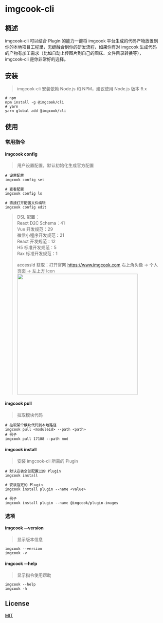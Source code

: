 # imgcook-cli

## 概述

imgcook-cli 可以结合 Plugin 的能力一键将 imgcook 平台生成的代码产物放置到你的本地项目工程里，无缝融合到你的研发流程，如果你有对 imgcook 生成代码的产物有加工需求（比如自动上传图片到自己的图床、文件目录转换等），imgcook-cli 是你非常好的选择。

## 安装
> imgcook-cli 安装依赖 Node.js 和 NPM，建议使用 Node.js 版本 9.x


```shell
# npm
npm install -g @imgcook/cli
# yarn
yarn global add @imgcook/cli
```

## 使用

### 常用指令

#### imgcook config
> 用户设置配置，默认初始化生成官方配置


```shell
# 设置配置
imgcook config set

# 查看配置
imgcook config ls

# 直接打开配置文件编辑
imgcook config edit
```

> DSL 配置：<br/>
> React D2C Schema：41<br/>
> Vue 开发规范：29<br/>
> 微信小程序开发规范：21<br/>
> React 开发规范：12<br/>
> H5 标准开发规范：5<br/>
> Rax 标准开发规范：1<br/>
> <br/>
> accessId 获取：打开官网 https://www.imgcook.com 右上角头像 -> 个人页面 -> 左上方 Icon
> <br/><image width="396" src="https://gw.alicdn.com/tfs/TB1rFW3qeL2gK0jSZFmXXc7iXXa-1156-480.png">


#### imgcook pull
> 拉取模块代码


```shell
# 拉取某个模块代码到本地路径
imgcook pull <moduleId> --path <path>
# 例子
imgcook pull 17108 --path mod
```

#### imgcook install
> 安装 imgcook-cli 所需的 Plugin 


```shell
# 默认安装全部配置过的 Plugin
imgcook install

# 安装指定的 Plugin
imgcook install plugin --name <value>

# 例子
imgcook install plugin --name @imgcook/plugin-images
```

### 选项


#### imgcook --version
> 显示版本信息


```shell
imgcook --version
imgcook -v
```

#### imgcook --help
> 显示指令使用帮助


```shell
imgcook --help
imgcook -h
```

## License
[MIT](https://github.com/imgcook/imgcook-cli/blob/master/LICENSE)